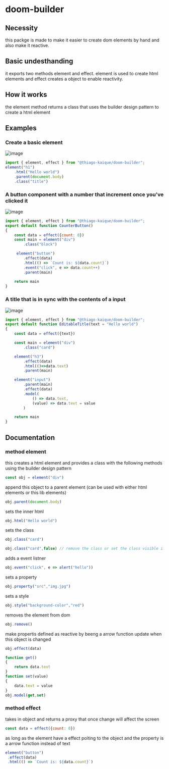 # doom-builder

## Necessity
this packge is made to make it easier to create dom elements by hand and also make it reactive.

## Basic undesthanding
it exports two methods element and effect.
element is used to create html elements and effect creates a object to enable reactivity.

## How it works

the element method returns a class that uses the builder design pattern to create a html element

## Examples
 
 ### Create a basic element

![image](https://user-images.githubusercontent.com/66787043/201551233-56420343-f21a-492a-9bdf-e04bf64c54cf.png)

```js
import { element, effect } from "@thiago-kaique/doom-builder";
element("h1")
    .html("Hello world")
    .parent(document.body)
    .class("title")
```

### A button component with a number that increment once you've clicked it

![image](https://user-images.githubusercontent.com/66787043/201551278-6213c798-9f1a-421c-89ab-c805866e9211.png)

```js
import { element, effect } from "@thiago-kaique/doom-builder";
export default function CounterButton()
{
    const data = effect({count: 0})
    const main = element("div")
        .class("block")

     element("button")
        .effect(data)
        .html(() => `Count is: ${data.count}`)
        .event("click", e => data.count++)
        .parent(main)
    
    return main
}
```

### A title that is in sync with the contents of a input

![image](https://user-images.githubusercontent.com/66787043/201551381-0963022e-66d9-46d7-a241-7f4a0560b3fb.png)

``` js
import { element, effect } from "@thiago-kaique/doom-builder";
export default function EditableTitle(text = "Hello world")
{
    const data = effect({text})

    const main = element("div")
        .class("card")

    element("h3")
        .effect(data)
        .html(()=>data.text)
        .parent(main)

    element("input")
        .parent(main)
        .effect(data)
        .model( 
            () => data.text, 
            (value) => data.text = value
        )

    return main
}
```
## Documentation
### method element

this creates a html element and provides a class with the following methods using the builder design pattern

```js
const obj = element("div")
```

append this object to a parent element (can be used with either html elements or this lib elements)

```js
obj.parent(document.body)
```

sets the inner html 

```js
obj.html("Hello world")
```

sets the class

```js
obj.class("card")

obj.class("card",false) // remove the class or set the class visible if the function is true
```

adds a event listner

```js
obj.event("click", e => alert("hello"))
```

sets a property

```js
obj.property("src","img.jpg")
```

sets a style

```js
obj.style("background-color","red")
```

removes the element from dom

```js
obj.remove()
```

make propertis defined as reactive by beeng a arrow function update when this object is changed

```js
obj.effect(data)
```

```js
function get()
{
    return data.text
}
function set(value)
{
    data.text = value
}
obj.model(get,set)
```

### method effect

takes in object and returns a proxy that once change will affect the screen

```js
const data = effect({count: 0})
```

as long as the element have a effect poiting to the object and the property is a arrow function instead of text

```js
element("button")
 .effect(data)
 .html(() => `Count is: ${data.count}`)
```



